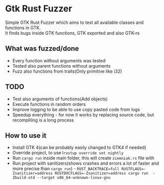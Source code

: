 # Gtk Rust Fuzzer
Simple GTK Rust Fuzzer which aims to test all available classes and functions in GTK.  
It finds bugs inside GTK functions, GTK exported  and also GTK-rs

## What was fuzzed/done
- Every function without arguments was tested
- Tested also parent functions without arguments
- Fuzz also functions from traits(Only primitive like i32)

## TODO
- Test also arguments of functions(Add objects)
- Execute functions in random orders
- Improve logging to be able to use copy pasted code from logs
- Speedup everything - for now it works by replacing source code, but recompliling is a long process

## How to use it
- Install GTK 4(can be probably easily changed to GTK4 if needed)
- Override project, to use l`rustup override set nightly`
- Run `cargo run` inside main folder, this will create `ziemniak.rs` file with 
- Run project with sanitizers(shows crashes and errors a lot of faster and more precise than `cargo run`) - `RUST_BACKTRACE=full RUSTFLAGS=-Zsanitizer=address RUSTDOCFLAGS=-Zsanitizer=address cargo run  -Zbuild-std --target x86_64-unknown-linux-gnu`